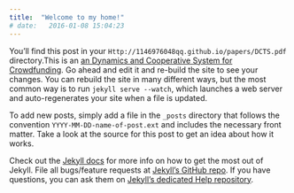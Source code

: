 ```yaml
---
title:  "Welcome to my home!"
# date:   2016-01-08 15:04:23
---
```

You’ll find this post in your `Http://1146976048qq.github.io/papers/DCTS.pdf` directory.This is an [an Dynamics and Cooperative System for Crowdfunding](Http://1146976048qq.github.io/papers/DCTS.pdf "With a Title").  Go ahead and edit it and re-build the site to see your changes. You can rebuild the site in many different ways, but the most common way is to run `jekyll serve --watch`, which launches a web server and auto-regenerates your site when a file is updated.

To add new posts, simply add a file in the `_posts` directory that follows the convention `YYYY-MM-DD-name-of-post.ext` and includes the necessary front matter. Take a look at the source for this post to get an idea about how it works.

Check out the [Jekyll docs][jekyll] for more info on how to get the most out of Jekyll. File all bugs/feature requests at [Jekyll’s GitHub repo][jekyll-gh]. If you have questions, you can ask them on [Jekyll’s dedicated Help repository][jekyll-help].

[jekyll]:      http://jekyllrb.com
[jekyll-gh]:   https://github.com/jekyll/jekyll
[jekyll-help]: https://github.com/jekyll/jekyll-help
